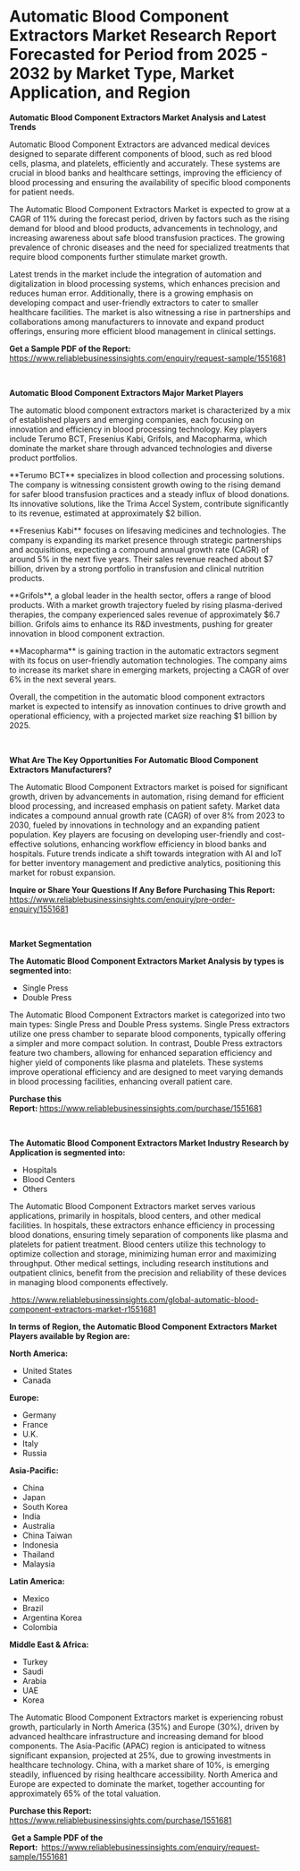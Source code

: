 <p><h1>Automatic Blood Component Extractors Market Research Report Forecasted for Period from 2025 -  2032 by Market Type, Market Application, and Region</h1></p><p><strong>Automatic Blood Component Extractors Market Analysis and Latest Trends</strong></p>
<p><p>Automatic Blood Component Extractors are advanced medical devices designed to separate different components of blood, such as red blood cells, plasma, and platelets, efficiently and accurately. These systems are crucial in blood banks and healthcare settings, improving the efficiency of blood processing and ensuring the availability of specific blood components for patient needs.</p><p>The Automatic Blood Component Extractors Market is expected to grow at a CAGR of 11% during the forecast period, driven by factors such as the rising demand for blood and blood products, advancements in technology, and increasing awareness about safe blood transfusion practices. The growing prevalence of chronic diseases and the need for specialized treatments that require blood components further stimulate market growth.</p><p>Latest trends in the market include the integration of automation and digitalization in blood processing systems, which enhances precision and reduces human error. Additionally, there is a growing emphasis on developing compact and user-friendly extractors to cater to smaller healthcare facilities. The market is also witnessing a rise in partnerships and collaborations among manufacturers to innovate and expand product offerings, ensuring more efficient blood management in clinical settings.</p></p>
<p><strong>Get a Sample PDF of the Report:&nbsp;</strong> <a href="https://www.reliablebusinessinsights.com/enquiry/request-sample/1551681?utm_campaign=2924&utm_medium=2&utm_source=Github&utm_content=ia&utm_term=14042025&utm_id=automatic-blood-component-extractors">https://www.reliablebusinessinsights.com/enquiry/request-sample/1551681</a></p>
<p>&nbsp;</p>
<p><strong>Automatic Blood Component Extractors Major Market Players</strong></p>
<p><p>The automatic blood component extractors market is characterized by a mix of established players and emerging companies, each focusing on innovation and efficiency in blood processing technology. Key players include Terumo BCT, Fresenius Kabi, Grifols, and Macopharma, which dominate the market share through advanced technologies and diverse product portfolios.</p><p>**Terumo BCT** specializes in blood collection and processing solutions. The company is witnessing consistent growth owing to the rising demand for safer blood transfusion practices and a steady influx of blood donations. Its innovative solutions, like the Trima Accel System, contribute significantly to its revenue, estimated at approximately $2 billion.</p><p>**Fresenius Kabi** focuses on lifesaving medicines and technologies. The company is expanding its market presence through strategic partnerships and acquisitions, expecting a compound annual growth rate (CAGR) of around 5% in the next five years. Their sales revenue reached about $7 billion, driven by a strong portfolio in transfusion and clinical nutrition products.</p><p>**Grifols**, a global leader in the health sector, offers a range of blood products. With a market growth trajectory fueled by rising plasma-derived therapies, the company experienced sales revenue of approximately $6.7 billion. Grifols aims to enhance its R&D investments, pushing for greater innovation in blood component extraction.</p><p>**Macopharma** is gaining traction in the automatic extractors segment with its focus on user-friendly automation technologies. The company aims to increase its market share in emerging markets, projecting a CAGR of over 6% in the next several years.</p><p>Overall, the competition in the automatic blood component extractors market is expected to intensify as innovation continues to drive growth and operational efficiency, with a projected market size reaching $1 billion by 2025.</p></p>
<p>&nbsp;</p>
<p><strong>What Are The Key Opportunities For Automatic Blood Component Extractors Manufacturers?</strong></p>
<p><p>The Automatic Blood Component Extractors market is poised for significant growth, driven by advancements in automation, rising demand for efficient blood processing, and increased emphasis on patient safety. Market data indicates a compound annual growth rate (CAGR) of over 8% from 2023 to 2030, fueled by innovations in technology and an expanding patient population. Key players are focusing on developing user-friendly and cost-effective solutions, enhancing workflow efficiency in blood banks and hospitals. Future trends indicate a shift towards integration with AI and IoT for better inventory management and predictive analytics, positioning this market for robust expansion.</p></p>
<p><strong>Inquire or Share Your Questions If Any Before Purchasing This Report:</strong> <a href="https://www.reliablebusinessinsights.com/enquiry/pre-order-enquiry/1551681?utm_campaign=2924&utm_medium=2&utm_source=Github&utm_content=ia&utm_term=14042025&utm_id=automatic-blood-component-extractors">https://www.reliablebusinessinsights.com/enquiry/pre-order-enquiry/1551681</a></p>
<p>&nbsp;</p>
<p><strong>Market Segmentation</strong></p>
<p><strong>The Automatic Blood Component Extractors Market Analysis by types is segmented into:</strong></p>
<p><ul><li>Single Press</li><li>Double Press</li></ul></p>
<p><p>The Automatic Blood Component Extractors market is categorized into two main types: Single Press and Double Press systems. Single Press extractors utilize one press chamber to separate blood components, typically offering a simpler and more compact solution. In contrast, Double Press extractors feature two chambers, allowing for enhanced separation efficiency and higher yield of components like plasma and platelets. These systems improve operational efficiency and are designed to meet varying demands in blood processing facilities, enhancing overall patient care.</p></p>
<p><strong>Purchase this Report:&nbsp;</strong><a href="https://www.reliablebusinessinsights.com/purchase/1551681?utm_campaign=2924&utm_medium=2&utm_source=Github&utm_content=ia&utm_term=14042025&utm_id=automatic-blood-component-extractors">https://www.reliablebusinessinsights.com/purchase/1551681</a></p>
<p>&nbsp;</p>
<p><strong>The Automatic Blood Component Extractors Market Industry Research by Application is segmented into:</strong></p>
<p><ul><li>Hospitals</li><li>Blood Centers</li><li>Others</li></ul></p>
<p><p>The Automatic Blood Component Extractors market serves various applications, primarily in hospitals, blood centers, and other medical facilities. In hospitals, these extractors enhance efficiency in processing blood donations, ensuring timely separation of components like plasma and platelets for patient treatment. Blood centers utilize this technology to optimize collection and storage, minimizing human error and maximizing throughput. Other medical settings, including research institutions and outpatient clinics, benefit from the precision and reliability of these devices in managing blood components effectively.</p></p>
<p><a href="https://www.reliablebusinessinsights.com/global-automatic-blood-component-extractors-market-r1551681?utm_campaign=2924&utm_medium=2&utm_source=Github&utm_content=ia&utm_term=14042025&utm_id=automatic-blood-component-extractors">&nbsp;https://www.reliablebusinessinsights.com/global-automatic-blood-component-extractors-market-r1551681</a></p>
<p><strong>In terms of Region, the Automatic Blood Component Extractors Market Players available by Region are:</strong></p>
<p>
    <p> <strong> North America: </strong>
        <ul>
            <li>United States</li>
            <li>Canada</li>
        </ul>
        </p> 
    <p> <strong> Europe: </strong>
        <ul>
            <li>Germany</li>
            <li>France</li>
            <li>U.K.</li>
            <li>Italy</li>
            <li>Russia</li>
        </ul>
        </p> 
    <p> <strong> Asia-Pacific: </strong>
        <ul>
            <li>China</li>
            <li>Japan</li>
            <li>South Korea</li>
            <li>India</li>
            <li>Australia</li>
            <li>China Taiwan</li>
            <li>Indonesia</li>
            <li>Thailand</li>
            <li>Malaysia</li>
        </ul>
        </p> 
    <p> <strong> Latin America: </strong>
        <ul>
            <li>Mexico</li>
            <li>Brazil</li>
            <li>Argentina Korea</li>
            <li>Colombia</li>
        </ul>
        </p> 
    <p> <strong> Middle East & Africa: </strong>
        <ul>
            <li>Turkey</li>
            <li>Saudi</li>
            <li>Arabia</li>
            <li>UAE</li>
            <li>Korea</li>
        </ul>
    </p>
    </p>
<p><p>The Automatic Blood Component Extractors market is experiencing robust growth, particularly in North America (35%) and Europe (30%), driven by advanced healthcare infrastructure and increasing demand for blood components. The Asia-Pacific (APAC) region is anticipated to witness significant expansion, projected at 25%, due to growing investments in healthcare technology. China, with a market share of 10%, is emerging steadily, influenced by rising healthcare accessibility. North America and Europe are expected to dominate the market, together accounting for approximately 65% of the total valuation.</p></p>
<p><strong>Purchase this Report: </strong><a href="https://www.reliablebusinessinsights.com/purchase/1551681?utm_campaign=2924&utm_medium=2&utm_source=Github&utm_content=ia&utm_term=14042025&utm_id=automatic-blood-component-extractors">https://www.reliablebusinessinsights.com/purchase/1551681</a></p>
<p>&nbsp;<strong>Get a Sample PDF of the Report:&nbsp;&nbsp;</strong><a href="https://www.reliablebusinessinsights.com/enquiry/request-sample/1551681?utm_campaign=2924&utm_medium=2&utm_source=Github&utm_content=ia&utm_term=14042025&utm_id=automatic-blood-component-extractors">https://www.reliablebusinessinsights.com/enquiry/request-sample/1551681</a></p>
<p><strong></strong></p>
<p><p></p><p></p><p></p></p>
